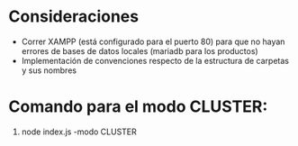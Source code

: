 # Consideraciones
- Correr XAMPP (está configurado para el puerto 80) para que no hayan errores de bases de datos locales (mariadb para los productos)
- Implementación de convenciones respecto de la estructura de carpetas y sus nombres

# Comando para el modo CLUSTER:
1. node index.js -modo CLUSTER